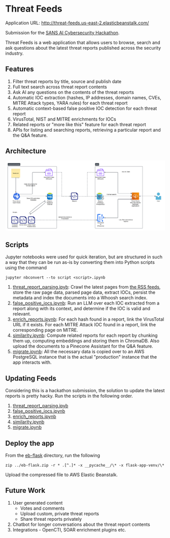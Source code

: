 # Threat Feeds

Application URL: http://threat-feeds.us-east-2.elasticbeanstalk.com/

Submission for the [SANS AI Cybersecurity Hackathon](https://ai-cybersecurity-hackathon.devpost.com/).

Threat Feeds is a web application that allows users to browse, search and ask
questions about the latest threat reports published across the security
industry.

## Features

1. Filter threat reports by title, source and publish date
1. Full text search across threat report contents
1. Ask AI any questions on the contents of the threat reports
1. Automatic IOC extraction (hashes, IP addresses, domain names, CVEs, MITRE
   Attack types, YARA rules) for each threat report
1. Automatic context-based false positive IOC detection for each threat report
1. VirusTotal, NIST and MITRE enrichments for IOCs
1. Related reports or "more like this" feature for each threat report
1. APIs for listing and searching reports, retrieving a particular report and
   the Q&A feature.

## Architecture
![threat-feeds-architecture](threat-feeds-architecture.png)

## Scripts

Jupyter notebooks were used for quick iteration, but are structured in such
a way that they can be run as-is by converting them into Python scripts using
the command
```
jupyter nbconvert --to script <script>.ipynb
```

1. [threat_report_parsing.ipyb](threat_report_parsing.ipynb): Crawl the latest
   pages from [the RSS feeds](feeds.txt), store the raw page data, parsed
   page data, extract IOCs, persist the metadata and index the documents into
   a Whoosh search index.
1. [false_positive_iocs.ipynb](false_positive_iocs.ipynb): Run an LLM over each
   IOC extracted from a report along with its context, and determine if the IOC
   is valid and relevant.
1. [enrich_reports.ipynb](enrich_reports.ipynb): For each hash found in
   a report, link the VirusTotal URL if it exists. For each MITRE Attack IOC
   found in a report, link the corresponding page on MITRE.
1. [similarity.ipynb](similarity.ipynb): Compute related reports for each
   report by chunking them up, computing embeddings and storing them in
   ChromaDB. Also upload the documents to a Pinecone Assistant for the Q&A
   feature.
1. [migrate.ipynb](migrate.ipynb): All the necessary data is copied over to an
   AWS PostgreSQL instance that is the actual "production" instance that the
   app interacts with.

## Updating Feeds

Considering this is a hackathon submission, the solution to update the latest
reports is pretty hacky. Run the scripts in the following order.

1. [threat_report_parsing.ipyb](threat_report_parsing.ipynb)
1. [false_positive_iocs.ipynb](false_positive_iocs.ipynb)
1. [enrich_reports.ipynb](enrich_reports.ipynb)
1. [similarity.ipynb](similarity.ipynb)
1. [migrate.ipynb](migrate.ipynb)

## Deploy the app
From the [eb-flask](eb-flask/) directory, run the following
```
zip ../eb-flask.zip -r * .[^.]* -x __pycache__/\* -x flask-app-venv/\*
```
Upload the compressed file to AWS Elastic Beanstalk.

## Future Work

1. User generated content
   - Votes and comments
   - Upload custom, private threat reports
   - Share threat reports privately
1. Chatbot for longer conversations about the threat report contents
1. Integrations - OpenCTI, SOAR enrichment plugins etc.
